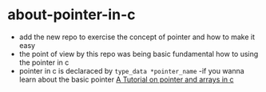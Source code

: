 # about-pointer-in-c
- add the new repo to exercise the concept of pointer and how to make it easy
- the point of view by this repo was being basic fundamental how to using the pointer in c 
- pointer in c is declaraced by `type_data *pointer_name`
-if you wanna learn about the basic pointer [A Tutorial on pointer and arrays in c](https://web.archive.org/web/20180827131006/http://home.earthlink.net/~momotuk/pointers.pdf)
